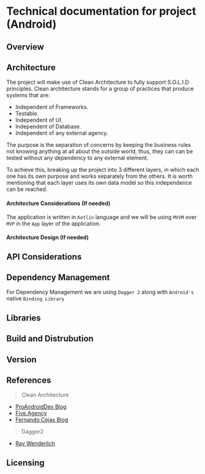 # **Technical documentation for project (Android)**

## **Overview**

## **Architecture**
The project will make use of Clean Architecture to fully support S.O.L.I.D principles.
Clean architecture stands for a group of practices that produce systems that are:

* Independent of Frameworks.
* Testable.
* Independent of UI.
* Independent of Database.
* Independent of any external agency.

The purpose is the separation of concerns by keeping the business rules not knowing anything at all about the outside world, thus, they can can be tested without any dependency to any external element.

To achieve this, breaking up the project into 3 different layers, in which each one has its own purpose and works separately from the others. It is worth mentioning that each layer uses its own data model so this independence can be reached.

#### **Architecture Considerations** (If needed)
The application is written in  `Kotlin` language and we will be using `MVVM` over `MVP` in the `App` layer of the application.


#### **Architecture Design** (If needed)

## **API Considerations**

## **Dependency Management**
For Dependency Management we are using `Dagger 2` along with `Android's` native `Binding Library`

## **Libraries**

## **Build and Distrubution**

## **Version**

## **References**
> Clean Architecture
* [ProAndroidDev Blog](https://proandroiddev.com/a-guided-tour-inside-a-clean-architecture-code-base-48bb5cc9fc97)
* [Five.Agency](http://five.agency/android-architecture-part-1-every-new-beginning-is-hard/)
* [Fernando Cejas Blog](https://fernandocejas.com/2014/09/03/architecting-android-the-clean-way/)

> Dagger2
* [Ray Wenderlich](https://www.raywenderlich.com/171327/dependency-injection-android-dagger-2)

## **Licensing**
